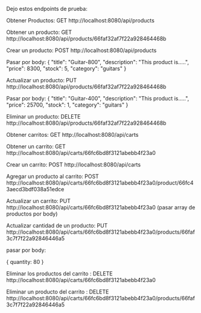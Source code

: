 Dejo estos endpoints de prueba:

Obtener Productos: GET http://localhost:8080/api/products

Obtener un producto: GET http://localhost:8080/api/products/66faf32af7f22a928464468b

Crear un producto: POST http://localhost:8080/api/products 

Pasar por body: 
{
  "title": "Guitar-800",
  "description": "This product is.....",
  "price": 8300,
  "stock": 5,
  "category": "guitars"
}

Actualizar un producto: PUT http://localhost:8080/api/products/66faf32af7f22a928464468b

Pasar por body: 
{
  "title": "Guitar-400",
  "description": "This product is.....",
  "price": 25700,
  "stock": 1,
  "category": "guitars"
}

Eliminar un producto: DELETE http://localhost:8080/api/products/66faf32af7f22a928464468b

Obtener carritos: GET http://localhost:8080/api/carts

Obtener un carrito: GET http://localhost:8080/api/carts/66fc6bd8f3121abebb4f23a0

Crear un carrito: POST http://localhost:8080/api/carts 

Agregar un producto al carrito: POST http://localhost:8080/api/carts/66fc6bd8f3121abebb4f23a0/product/66fc43aecd3bdf038a51edce

Actualizar un carrito: PUT http://localhost:8080/api/carts/66fc6bd8f3121abebb4f23a0 (pasar array de productos por body)

Actualizar cantidad de un producto: PUT http://localhost:8080/api/carts/66fc6bd8f3121abebb4f23a0/products/66faf3c7f7f22a92846446a5

pasar por body:

{
    quantity: 80
}

Eliminar los productos del carrito : DELETE http://localhost:8080/api/carts/66fc6bd8f3121abebb4f23a0

Eliminar un producto del carrito : DELETE http://localhost:8080/api/carts/66fc6bd8f3121abebb4f23a0/products/66faf3c7f7f22a92846446a5